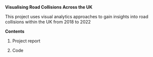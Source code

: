 **Visualising Road Collisions Across the UK**

This project uses visual analytics approaches to gain insights into road collisions within the UK from 2018 to 2022

**Contents**

1. Project report

2. Code

